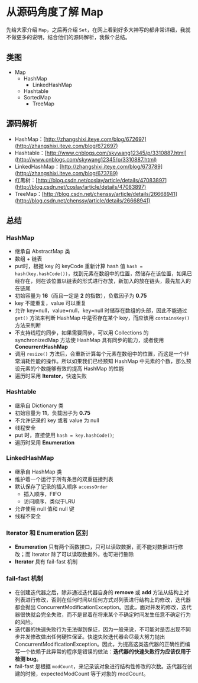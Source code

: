 # 从源码角度了解 Map

先给大家介绍 `Map`，之后再介绍 `Set`，在网上看到好多大神写的都非常详细，我就不做更多的说明，结合他们的源码解析，我做个总结。

## 类图

* Map
    * HashMap
        * LinkedHashMap
    * Hashtable
    * SortedMap
        * TreeMap

## 源码解析

* HashMap：[http://zhangshixi.iteye.com/blog/672697](http://zhangshixi.iteye.com/blog/672697)
* Hashtable：[http://www.cnblogs.com/skywang12345/p/3310887.html](http://www.cnblogs.com/skywang12345/p/3310887.html)
* LinkedHashMap：[http://zhangshixi.iteye.com/blog/673789](http://zhangshixi.iteye.com/blog/673789)
* 红黑树：[http://blog.csdn.net/coslay/article/details/47083897](http://blog.csdn.net/coslay/article/details/47083897)
* TreeMap：[http://blog.csdn.net/chenssy/article/details/26668941](http://blog.csdn.net/chenssy/article/details/26668941)

## 总结

### HashMap

* 继承自 AbstractMap 类
* 数组 + 链表
* put时，根据 key 的 keyCode 重新计算 hash 值 `hash = hash(key.hashCode())`，找到元素在数组中的位置，然储存在该位置，如果已经存在，则在该位置以链表的形式进行存放，新加入的放在链头，最先加入的在链尾
* 初始容量为 **16**（而且一定是 **2** 的指数），负载因子为 **0.75**
* key 不能重复，value 可以重复
* 允许 key=null，value=null，key=null 时储存在数组的头部，因此不能通过 `get()` 方法来判断 HashMap 中是否存在某个 key，而应该用 `containsKey()` 方法来判断
* 不支持线程的同步，如果需要同步，可以用
Collections 的 synchronizedMap 方法使 HashMap 具有同步的能力，或者使用 **ConcurrentHashMap**
* 调用 `resize()` 方法后，会重新计算每个元素在数组中的位置，而这是一个非常消耗性能的操作。所以如果我们已经预知 HashMap 中元素的个数，那么预设元素的个数能够有效的提高 HashMap 的性能
* 遍历时采用 **Iterator**，快速失败

### Hashtable

* 继承自 Dictionary 类
* 初始容量为 **11**，负载因子为 **0.75** 
* 不允许记录的 key 或者 value 为 null
* 线程安全
* put 时，直接使用 `hash = key.hashCode()`;
* 遍历时采用 **Enumeration**

### LinkedHashMap

* 继承自 HashMap 类
* 维护着一个运行于所有条目的双重链接列表
* 默认保存了记录的插入顺序 `accessOrder`
    * 插入顺序，FIFO
    * 访问顺序，类似于LRU
* 允许使用 null 值和 null 键
* 线程不安全

### Iterator 和 Enumeration 区别

* **Enumeration** 只有两个函数接口，只可以读取数据，而不能对数据进行修改；而 Iterator 除了可以读取数据外，也可进行删除
* **Iterator** 具有 fail-fast 机制

### fail-fast 机制

* 在创建迭代器之后，除非通过迭代器自身的 **remove** 或 **add** 方法从结构上对列表进行修改，否则在任何时间以任何方式对列表进行结构上的修改，迭代器都会抛出 ConcurrentModificationException。因此，面对并发的修改，迭代器很快就会完全失败，而不是冒着在将来某个不确定时间发生任意不确定行为的风险。
* 迭代器的快速失败行为无法得到保证，因为一般来说，不可能对是否出现不同步并发修改做出任何硬性保证。快速失败迭代器会尽最大努力抛出 ConcurrentModificationException。因此，为提高这类迭代器的正确性而编写一个依赖于此异常的程序是错误的做法：**迭代器的快速失败行为应该仅用于检测 bug**。
* fail-fast 是根据 `modCount`，来记录该对象进行结构性修改的次数。迭代器在创建的时候，expectedModCount 等于对象的 modCount。